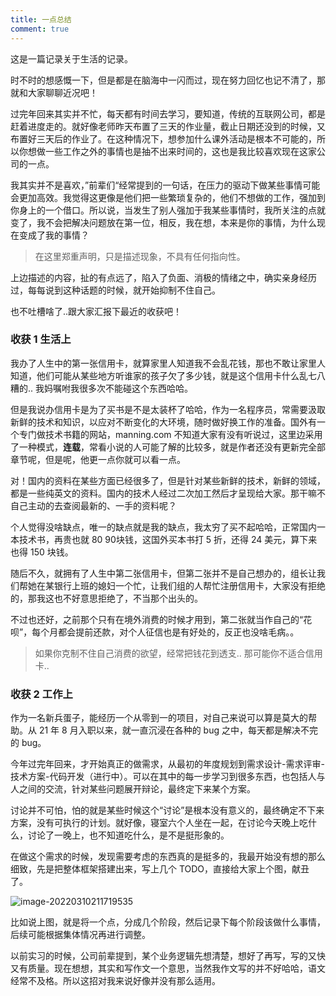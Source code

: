 ```yaml
---
title: 一点总结
comment: true
---
```


这是一篇记录关于生活的记录。

<!--more-->

时不时的想感慨一下，但是都是在脑海中一闪而过，现在努力回忆也记不清了，那就和大家聊聊近况吧！



过完年回来其实并不忙，每天都有时间去学习，要知道，传统的互联网公司，都是赶着进度走的。就好像老师昨天布置了三天的作业量，截止日期还没到的时候，又布置好三天后的作业了。在这种情况下，想参加什么课外活动是根本不可能的，所以你想做一些工作之外的事情也是抽不出来时间的，这也是我比较喜欢现在这家公司的一点。



我其实并不是喜欢，”前辈们“经常提到的一句话，在压力的驱动下做某些事情可能会更加高效。我觉得这更像是他们把一些繁琐复杂的，他们不想做的工作，强加到你身上的一个借口。所以说，当发生了别人强加于我某些事情时，我所关注的点就变了，我不会把解决问题放在第一位，相反，我在想，本来是你的事情，为什么现在变成了我的事情？



> 在这里郑重声明，只是描述现象，不具有任何指向性。



上边描述的内容，扯的有点远了，陷入了负面、消极的情绪之中，确实亲身经历过，每每说到这种话题的时候，就开始抑制不住自己。



也不吐槽啥了..跟大家汇报下最近的收获吧！



### 收获 1 生活上

我办了人生中的第一张信用卡，就算家里人知道我不会乱花钱，那也不敢让家里人知道，他们可能从某些地方听谁家的孩子欠了多少钱，就是这个信用卡什么乱七八糟的.. 我妈嘱咐我很多次不能碰这个东西哈哈。



但是我说办信用卡是为了买书是不是太装杯了哈哈，作为一名程序员，常需要汲取新鲜的技术和知识，以应对不断变化的大环境，随时做好换工作的准备。国外有一个专门做技术书籍的网站，manning.com 不知道大家有没有听说过，这里边采用了一种模式，**连载**，常看小说的人可能了解的比较多，就是作者还没有更新完全部章节呢，但是呢，他更一点你就可以看一点。



对！国内的资料在某些方面已经很多了，但是针对某些新鲜的技术，新鲜的领域，都是一些纯英文的资料。国内的技术人经过二次加工然后才呈现给大家。那干嘛不自己主动的去查阅最新的、一手的资料呢？



个人觉得没啥缺点，唯一的缺点就是我的缺点，我太穷了买不起哈哈，正常国内一本技术书，再贵也就 80 90块钱，这国外买本书打 5 折，还得 24 美元，算下来也得 150 块钱。



随后不久，就拥有了人生中第二张信用卡，但第二张并不是自己想办的，组长让我们帮她在某银行上班的媳妇一个忙，让我们组的人帮忙注册信用卡，大家没有拒绝的，那我这也不好意思拒绝了，不当那个出头的。



不过也还好，之前那个只有在境外消费的时候才用到，第二张就当作自己的“花呗”，每个月都会提前还款，对个人征信也是有好处的，反正也没啥毛病。。



> 如果你克制不住自己消费的欲望，经常把钱花到透支.. 那可能你不适合信用卡..



### 收获 2 工作上

作为一名新兵蛋子，能经历一个从零到一的项目，对自己来说可以算是莫大的帮助。从 21 年 8 月入职以来，就一直沉浸在各种的 bug 之中，每天都是解决不完的 bug。



今年过完年回来，才开始真正的做需求，从最初的年度规划到需求设计-需求评审-技术方案-代码开发（进行中）。可以在其中的每一步学习到很多东西，也包括人与人之间的交流，针对某些问题展开辩论，最终定下来某个方案。



讨论并不可怕，怕的就是某些时候这个“讨论”是根本没有意义的，最终确定不下来方案，没有可执行的计划。就好像，寝室六个人坐在一起，在讨论今天晚上吃什么，讨论了一晚上，也不知道吃什么，是不是挺形象的。



在做这个需求的时候，发现需要考虑的东西真的是挺多的，我最开始没有想的那么细致，先是把整体框架搭建出来，写上几个 TODO，直接给大家上个图，献丑了。



![image-20220310211719535](https://gitee.com/yangbaoqiang/images/raw/master/blogpics/image-20220310211719535.png)





比如说上图，就是将一个点，分成几个阶段，然后记录下每个阶段该做什么事情，后续可能根据集体情况再进行调整。



以前实习的时候，公司前辈提到，某个业务逻辑先想清楚，想好了再写，写的又快又有质量。现在想想，其实和写作文一个意思，当然我作文写的并不好哈哈，语文经常不及格。所以这招对我来说好像并没有那么适用。

